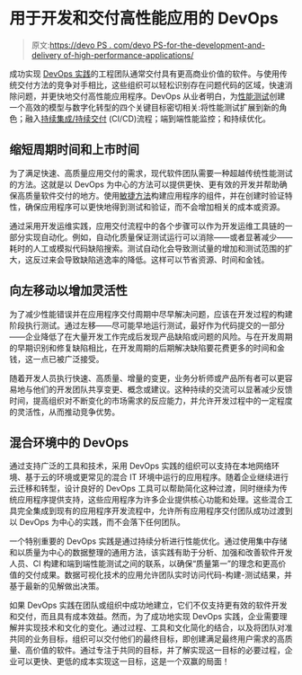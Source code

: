 # 用于开发和交付高性能应用的 DevOps

> 原文:[https://devo PS . com/devo PS-for-the-development-and-delivery of-high-performance-applications/](https://devops.com/devops-for-the-development-and-delivery-of-high-performance-applications/)

成功实现 [DevOps 实践](https://devops.com/?s=devops)的工程团队通常交付具有更高商业价值的软件。与使用传统交付方法的竞争对手相比，这些组织可以轻松识别存在问题代码的区域，快速消除问题，并更快地交付高性能应用程序。DevOps 从业者明白，为[性能测试](https://devops.com/?s=performance%20testing)创建一个高效的模型与数字化转型的四个关键目标密切相关:将性能测试扩展到新的角色；融入[持续集成/持续交付](https://devops.com/?s=ci%2Fcd) (CI/CD)流程；端到端性能监控；和持续优化。

## 缩短周期时间和上市时间

为了满足快速、高质量应用交付的需求，现代软件团队需要一种超越传统性能测试的方法。这就是以 DevOps 为中心的方法可以提供更快、更有效的开发并帮助确保高质量软件交付的地方。使用[敏捷方法](https://agilemanifesto.org/)构建应用程序的组件，并在创建时验证特性，确保应用程序可以更快地得到测试和验证，而不会增加相关的成本或资源。

通过采用开发运维实践，应用交付流程中的各个步骤可以作为开发运维工具链的一部分实现自动化。例如，自动化质量保证测试运行可以消除——或者显著减少——耗时的人工或模拟代码缺陷搜索。测试自动化会导致测试量的增加和测试范围的扩大，这反过来会导致缺陷逃逸率的降低。这样可以节省资源、时间和金钱。

## 向左移动以增加灵活性

为了减少性能错误并在应用程序交付周期中尽早解决问题，应该在开发过程的构建阶段执行测试。通过左移——尽可能早地运行测试，最好作为代码提交的一部分——企业降低了在大量开发工作完成后发现产品缺陷或问题的风险。与在开发周期的早期识别和修复缺陷相比，在开发周期的后期解决缺陷要花费更多的时间和金钱，这一点已被广泛接受。

随着开发人员执行快速、高质量、增量的变更，业务分析师或产品所有者可以更容易地与他们的开发团队共享变更、概念或建议。这种持续的交流可以显著减少反馈时间，提高组织对不断变化的市场需求的反应能力，并允许开发过程中的一定程度的灵活性，从而推动竞争优势。

## 混合环境中的 DevOps

通过支持广泛的工具和技术，采用 DevOps 实践的组织可以支持在本地网络环境、基于云的环境或更常见的混合 IT 环境中运行的应用程序。随着企业继续进行云迁移和转型，设计良好的 DevOps 工具可以帮助简化这种过渡，同时继续为传统应用程序提供支持，这些应用程序为许多企业提供核心功能和处理。这些混合工具完全集成到现有的应用程序开发流程中，允许所有应用程序交付团队成功过渡到以 DevOps 为中心的实践，而不会落下任何团队。

一个特别重要的 DevOps 实践是通过持续分析进行性能优化。通过使用集中存储和以质量为中心的数据整理的通用方法，该实践有助于分析、加强和改善软件开发人员、CI 构建和端到端性能测试之间的联系，以确保“质量第一”的理念和更高价值的交付成果。数据可视化技术的应用允许团队实时访问代码-构建-测试结果，并基于最新的见解做出决策。

如果 DevOps 实践在团队或组织中成功地建立，它们不仅支持更有效的软件开发和交付，而且具有成本效益。然而，为了成功地实现 DevOps 实践，企业需要理解并实现技术和文化的变化。通过过程、工具和文化简化的结合，以及将团队对准共同的业务目标，组织可以交付他们的最终目标，即创建满足最终用户需求的高质量、高价值的软件。通过专注于共同的目标，并了解实现这一目标的必要过程，企业可以更快、更低的成本实现这一目标，这是一个双赢的局面！